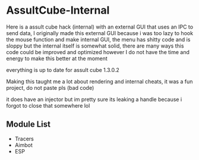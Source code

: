 # AssultCube-Internal

Here is a assult cube hack (internal) with an external GUI that uses an IPC to send data, I originally made this external GUI because i was too lazy to hook the mouse function
and make internal GUI, the menu has shitty code and is sloppy but the internal itself is somewhat solid, there are many ways this code could be improved and optimized however I do not have
the time and energy to make this better at the moment

everything is up to date for assult cube 1.3.0.2

Making this taught me a lot about rendering and internal cheats, it was a fun project, do not paste pls (bad code)

it does have an injector but im pretty sure its leaking a handle because i forgot to close that somewhere lol

## Module List

- Tracers
- Aimbot
- ESP
